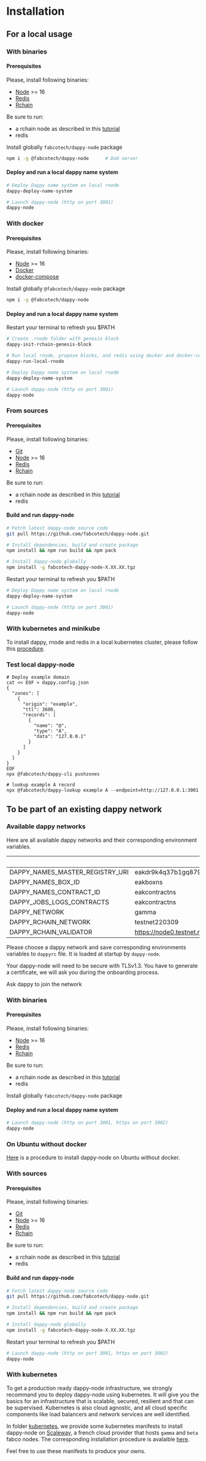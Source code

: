 # Installation

## For a local usage 

### With binaries
#### Prerequisites

Please, install following binaries:
- [Node](https://nodejs.org/) >= 16
- [Redis](https://redis.io/docs/getting-started/#install-redis)
- [Rchain](https://rchain.coop/developer.html)

Be sure to run:
- a rchain node as described in this [tutorial](https://rchain.coop/developer.html)
- redis

Install globally `fabcotech/dappy-node` package 
```sh
npm i -g @fabcotech/dappy-node      # DoH server
```

#### Deploy and run a local dappy name system

```sh
# Deploy Dappy name system on local rnode
dappy-deploy-name-system

# Launch dappy-node (http on port 3001)
dappy-node
```
### With docker

#### Prerequisites

Please, install following binaries:
- [Node](https://nodejs.org/) >= 16
- [Docker](https://docs.docker.com/get-docker/)
- [docker-compose](https://docs.docker.com/compose/install/)

Install globally `@fabcotech/dappy-node` package 
```sh
npm i -g @fabcotech/dappy-node
```

#### Deploy and run a local dappy name system

Restart your terminal to refresh you $PATH
```sh
# Create .rnode folder with genesis block
dappy-init-rchain-genesis-block

# Run local rnode, propose blocks, and redis using docker and docker-compose 
dappy-run-local-rnode

# Deploy Dappy name system on local rnode
dappy-deploy-name-system

# Launch dappy-node (http on port 3001)
dappy-node
```

### From sources
#### Prerequisites

Please, install following binaries:
- [Git](https://git-scm.com/book/en/v2/Getting-Started-Installing-Git)
- [Node](https://nodejs.org/) >= 16
- [Redis](https://redis.io/docs/getting-started/#install-redis)
- [Rchain](https://rchain.coop/developer.html)

Be sure to run:
- a rchain node as described in this [tutorial](https://rchain.coop/developer.html)
- redis

#### Build and run dappy-node

```sh
# Fetch latest dappy-node source code
git pull https://github.com/fabcotech/dappy-node.git

# Install dependencies, build and create package
npm install && npm run build && npm pack

# Install dappy-node globally
npm install -g fabcotech-dappy-node-X.XX.XX.tgz
```

Restart your terminal to refresh you $PATH
```sh
# Deploy Dappy name system on local rnode
dappy-deploy-name-system

# Launch dappy-node (http on port 3001)
dappy-node
```

### With kubernetes and minikube

To install dappy, rnode and redis in a local kubernetes cluster, please follow this [procedure](/kubernetes/envs/minikube/MINIKUBE.md).

### Test local dappy-node

```
# Deploy example domain
cat << EOF > dappy.config.json
{
  "zones": [
    {
      "origin": "example",
      "ttl": 3600,
      "records": [
        {
          "name": "@",
          "type": "A",
          "data": "127.0.0.1"
        }
      ]
    }
  ]
}
EOF
npx @fabcotech/dappy-cli pushzones 

# lookup example A record
npx @fabcotech/dappy-lookup example A --endpoint=http://127.0.0.1:3001
```

## To be part of an existing dappy network 

### Available dappy networks

Here are all available dappy networks and their corresponding environment variables.

|  | **gamma** | **beta** | **d** |
|---|---|---|---|
| DAPPY_NAMES_MASTER_REGISTRY_URI | eakdr9k4q37b1gq879jwsfq38autx8bm3tjz6wbdw5pjfkwb5got9f | TBD | TBD |
| DAPPY_NAMES_BOX_ID | eakboxns | TBD | TBD |
| DAPPY_NAMES_CONTRACT_ID | eakcontractns | TBD | TBD |
| DAPPY_JOBS_LOGS_CONTRACTS | eakcontractns | TBD |  TBD|
| DAPPY_NETWORK | gamma | TBD | TBD |
| DAPPY_RCHAIN_NETWORK | testnet220309 | TBD | TBD |
| DAPPY_RCHAIN_VALIDATOR | https://node0.testnet.rchain.coop | TBD | TBD |

Please choose a dappy network and save corresponding environments variables to `dappyrc` file. It is loaded at startup by `dappy-node`.

Your dappy-node will need to be secure with TLSv1.3.
You have to generate a certificate, we will ask you during the onboarding process.

Ask dappy to join the network

### With binaries

#### Prerequisites

Please, install following binaries:
- [Node](https://nodejs.org/) >= 16
- [Redis](https://redis.io/docs/getting-started/#install-redis)
- [Rchain](https://rchain.coop/developer.html)

Be sure to run:
- a rchain node as described in this [tutorial](https://rchain.coop/developer.html)
- redis

Install globally `fabcotech/dappy-node` package

#### Deploy and run a local dappy name system

```sh
# Launch dappy-node (http on port 3001, https on port 3002)
dappy-node
```

### On Ubuntu without docker

[Here](UBUNTU.MD) is a procedure to install dappy-node on Ubuntu without docker.

### With sources

#### Prerequisites

Please, install following binaries:
- [Git](https://git-scm.com/book/en/v2/Getting-Started-Installing-Git)
- [Node](https://nodejs.org/) >= 16
- [Redis](https://redis.io/docs/getting-started/#install-redis)
- [Rchain](https://rchain.coop/developer.html)

Be sure to run:
- a rchain node as described in this [tutorial](https://rchain.coop/developer.html)
- redis

#### Build and run dappy-node

```sh
# Fetch latest dappy-node source code
git pull https://github.com/fabcotech/dappy-node.git

# Install dependencies, build and create package
npm install && npm run build && npm pack

# Install dappy-node globally
npm install -g fabcotech-dappy-node-X.XX.XX.tgz
```

Restart your terminal to refresh you $PATH
```sh
# Launch dappy-node (http on port 3001, https on port 3002)
dappy-node
```

### With kubernetes

To get a production ready dappy-node infrastructure, we strongly recommand you to deploy dappy-node using kubernetes. It will give you the basics for an infrastructure that is scalable, secured, resilient and that can be supervised.
Kubernetes is also cloud agnostic, and all cloud specific components like load balancers and network services are well identified.

In folder [kubernetes](/kubernetes/), we provide some kubernetes manifests to install dappy-node on [Scaleway](https://www.scaleway.com/), a french cloud provider that hosts `gamma` and `beta` fabco nodes. The corresponding installation procedure is avalaible [here](/kubernetes/KUBERNETES.md).

Feel free to use these manifests to produce your owns.